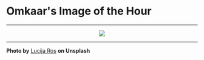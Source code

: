 # Omkaar's Image of the Hour

---

<div align="center">

<a href="https://unsplash.com/photos/surfers-walk-near-palm-trees-at-the-beach-NGTDASbo3A0">
  <img src="https://images.unsplash.com/photo-1743445888873-7b989699663d?crop=entropy&cs=tinysrgb&fit=max&fm=jpg&ixid=M3w3NjA2Nzh8MHwxfHJhbmRvbXx8fHx8fHx8fDE3NTI2NTY0MDB8&ixlib=rb-4.1.0&q=80&w=1080" style="max-width:100%; height:auto;">
</a>



</div>

---

**Photo by** [Lucija Ros](https://unsplash.com/@lucija_ros) **on Unsplash**

